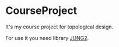 # CourseProject
It's my course project for topological design.

For use it you need library [JUNG2](http://jung.sourceforge.net/index.html).
